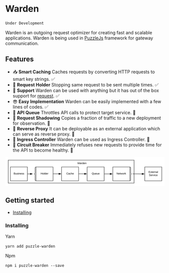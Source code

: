 # Warden
`Under Development`

Warden is an outgoing request optimizer for creating fast and scalable applications. Warden is being used in [PuzzleJs](https://github.com/puzzle-js/puzzle-js) framework for gateway communication.

## Features
- 📥  **Smart Caching** Caches requests by converting HTTP requests to smart key strings. ✅
- 🚧  **Request Holder** Stopping same request to be sent multiple times. ✅
- 🔌  **Support** Warden can be used with anything but it has out of the box support for [request](https://github.com/request/request). ✅
- 😎  **Easy Implementation** Warden can be easily implemented with a few lines of codes. ✅
- 🚥  **API Queue** Throttles API calls to protect target service. 📝
- 👻  **Request Shadowing** Copies a fraction of traffic to a new deployment for observation. 📝
- 🚉  **Reverse Proxy** It can be deployable as an external application which can serve as reverse proxy. 📝
- 🔩  **Ingress Controller** Warden can be used as Ingress Controller. 📝
- 📛  **Circuit Breaker** Immediately refuses new requests to provide time for the API to become healthy. 📝

![Warden Achitecture](/warden_architecture.svg)

## Getting started
-   [Installing](#Installing)

### Installing

Yarn
```
yarn add puzzle-warden
```
Npm
```
npm i puzzle-warden --save
```



